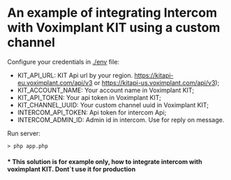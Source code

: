 An example of integrating Intercom with Voximplant KIT using a custom channel
=============================================================================


Configure your credentials in [./env](.env) file:

* KIT_API_URL: KIT Api url by your region. https://kitapi-eu.voximplant.com/api/v3 or https://kitapi-us.voximplant.com/api/v3);
* KIT_ACCOUNT_NAME: Your account name in Voximplant KIT;
* KIT_API_TOKEN: Your api token in Voximplant KIT;
* KIT_CHANNEL_UUID: Your custom channel uuid in Voximplant KIT;
* INTERCOM_API_TOKEN: Api token for intercom Api;
* INTERCOM_ADMIN_ID: Admin id in intercom. Use for reply on message.


Run server:
```shell script
> php app.php
```


####  \* This solution is for example only, how to integrate intercom with voximplant KIT. Dont`t use it for production
